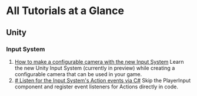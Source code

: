 # All Tutorials at a Glance

## Unity

### Input System
1. [How to make a configurable camera with the new Input System](./Unity/How-to-make-a-configurable-camera-with-the-new-Input-System/) Learn the new Unity Input System (currently in preview) while creating a configurable camera that can be used in your game. 
2. [# Listen for the Input System's Action events via C#](./Unity/listen-for-Input-System-events-via-C#) Skip the PlayerInput component and register event listeners for Actions directly in code. 


